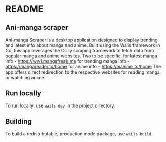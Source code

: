 # README

## Ani-manga scraper

Ani-manga Scraper is a desktop application designed to display trending and latest info about manga and anime. Built using the Wails framework in Go, this app leverages the Colly scraping framework to fetch data from popular manga and anime websites. Two to be specific. 
for latest manga info - https://ww1.mangafreak.me
for trending manga info - https://mangareader.to/home
for anime info - https://hianime.to/home
The app offers direct redirection to the respective websites for reading manga or watching anime.


## Run locally

To run locally, use `wails dev` in the project directory.

## Building

To build a redistributable, production mode package, use `wails build`.

